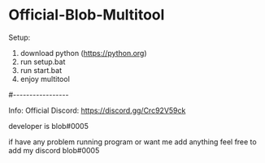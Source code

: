 # Official-Blob-Multitool

Setup:
1. download python (https://python.org)
2. run setup.bat
3. run start.bat
4. enjoy multitool

#-----------------

Info:
Official Discord: https://discord.gg/Crc92V59ck

developer is blob#0005

if have any problem running program or want me add anything feel free to add my discord blob#0005

